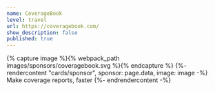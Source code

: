 ```yaml
---
name: CoverageBook
level: travel
url: https://coveragebook.com/
show_description: false
published: true
---
```


{% capture image %}{% webpack_path images/sponsors/coveragebook.svg %}{% endcapture %}
{%- rendercontent "cards/sponsor", sponsor: page.data, image: image -%}
Make coverage reports, faster
{%- endrendercontent -%}
